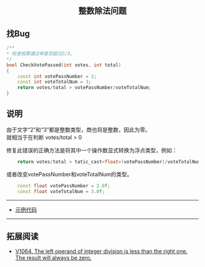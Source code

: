 <h2 align="center">整数除法问题</h2>

## 找Bug

```cpp
/**
* 检查投票通过率是否超过2/3。
*/
bool CheckVotePassed(int votes, int total)
{
    const int votePassNumber = 2;
    const int voteTotalNum = 3;
    return votes/total > votePassNumber/voteTotalNum;
}
```

## 说明

由于文字“2”和“3”都是整数类型，商也将是整数，因此为零。<br/>
就相当于在判断 votes/total > 0

修复此错误的正确方法是将其中一个操作数显式转换为浮点类型，例如：
```cpp
    return votes/total > tatic_cast<float>(votePassNumber)/voteTotalNum;
```
或者改变votePassNumber和voteTotalNum的类型。
```cpp
    const float votePassNumber = 2.0f;
    const float voteTotalNum = 3.0f;
```

---
* [示例代码](../../source/bug102/source/main.cpp)
---

## 拓展阅读
* [V1064. The left operand of integer division is less than the right one. The result will always be zero.](https://pvs-studio.com/en/docs/warnings/v1064/)